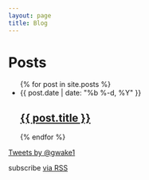 ```yaml
---
layout: page
title: Blog
---
```

<div class="home">
<div class="blogposts">
<h1 class="page-heading">Posts</h1>
<ul class="post-list">
{% for post in site.posts %}
<li>
<span class="post-meta">{{ post.date | date: "%b %-d, %Y" }}</span>
<h2>
<a class="post-link" href="{{ post.url | prepend: site.baseurl }}">{{ post.title }}</a>
</h2>
</li>
{% endfor %}
</ul>
</div>
<div class="twitter" id="widget" float:right>
<a class="twitter-timeline" href="https://twitter.com/gwake1" data-widget-id="522462385269788672">Tweets by @gwake1</a> <script>!function(d,s,id){var js,fjs=d.getElementsByTagName(s)[0],p=/^http:/.test(d.location)?'http':'https';if(!d.getElementById(id)){js=d.createElement(s);js.id=id;js.src=p+"://platform.twitter.com/widgets.js";fjs.parentNode.insertBefore(js,fjs);}}(document,"script","twitter-wjs");</script>
</div>
</div>
<div class="subscribe">
  <p class="rss-subscribe">subscribe <a href="{{ "/feed.xml" | prepend: site.baseurl }}">via RSS</a></p>
</div>
